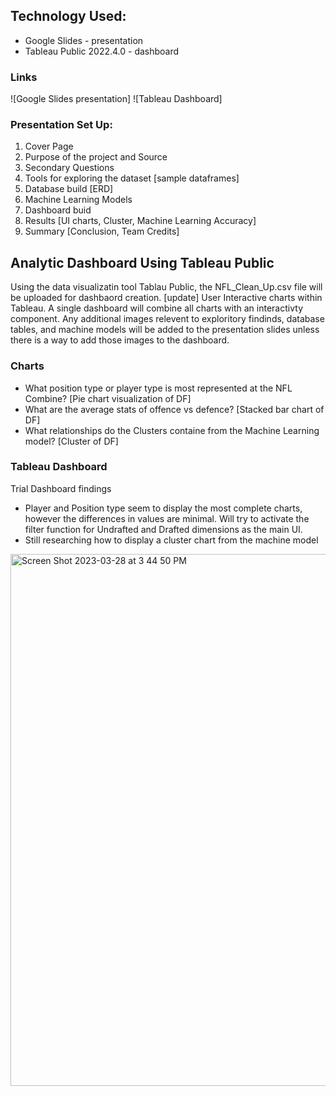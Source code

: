 
## Technology Used:
* Google Slides - presentation
* Tableau Public 2022.4.0 - dashboard

### Links
![Google Slides presentation]
![Tableau Dashboard]

### Presentation Set Up:
1. Cover Page
2. Purpose of the project and Source
3. Secondary Questions
4. Tools for exploring the dataset [sample dataframes]
5. Database build [ERD]
6. Machine Learning Models
7. Dashboard buid
8. Results [UI charts, Cluster, Machine Learning Accuracy]
9. Summary [Conclusion, Team Credits]

## Analytic Dashboard Using Tableau Public
Using the data visualizatin tool Tablau Public, the NFL_Clean_Up.csv file will be uploaded for dashbaord creation. [update] User Interactive charts within Tableau. A single dashboard will combine all charts with an interactivty component. Any additional images relevent to exploritory findinds, database tables, and machine models will be added to the presentation slides unless there is a way to add those images to the dashboard.

### Charts
* What position type or player type is most represented at the NFL Combine? [Pie chart visualization of DF]
* What are the average stats of offence vs defence? [Stacked bar chart of DF]
* What relationships do the Clusters containe from the Machine Learning model? [Cluster of DF]

### Tableau Dashboard
Trial Dashboard findings
* Player and Position type seem to display the most complete charts, however the differences in values are minimal. Will try to activate the filter function for Undrafted and Drafted dimensions as the main UI.
* Still researching how to display a cluster chart from the machine model


<img width="851" alt="Screen Shot 2023-03-28 at 3 44 50 PM" src="https://user-images.githubusercontent.com/115188500/228394551-02dc77b7-093b-47a4-91e0-69854eeb666b.png">






